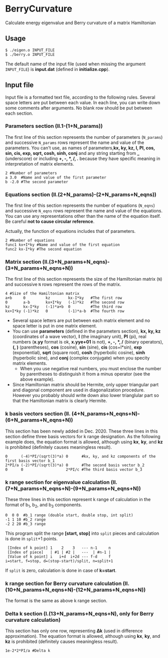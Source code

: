 # BerryCurvature
Calculate energy eigenvalue and Berry curvature of a matrix Hamiltonian

## Usage
```
$ ./eigen.o INPUT_FILE
$ ./berry.o INPUT_FILE
```
The default name of the input file (used when missing the argument ```INPUT_FILE```) is **input.dat** (defined in **initialize.cpp**).

## Input file
Input file is a formatted text file, according to the following rules.
Several space letters are put between each value.
In each line, you can write down some comments after arguments.
No blank row should be put between each section.

### Parameters section (ll.1-(1+N_params))
The first line of this section represents the number of parameters (```N_params```) and successive ```N_params``` rows represent the name and value of the parameters.
You can't use, as names of parameters,**kx, ky, kz, I, PI, cos, sin, cis, exp, sqrt, cosh, sinh, conj** and any string starting from **\_** (underscore) or including **+, -, \*, /, .** because they have specific meaning in interpretation of matrix elements.
```
2 #Number of parameters
a 3.0  #Name and value of the first parameter
b -2.0 #The second parameter
```

### Equations section (ll.(2+N_params)-(2+N_params+N_eqns))
The first line of this section represents the number of equations (```N_eqns```) and successive ```N_eqns``` rows represent the name and value of the equations.
You can use any representations other than the name of the equation itself.
Be careful **not to cause circular reference**.

Actually, the function of equations includes that of parameters.
```
2 #Number of equations
func1 kx+I*ky #Name and value of the first equation
func2 kx-I*ky #The second equation
```

### Matrix section (ll.(3+N_params+N_eqns)-(3+N_params+N_eqns+N))
The first line of this section represents the size of the Hamiltonian matrix (```N```) and successive ```N``` rows represent the rows of the matrix.
```
4 #Size of the Hamiltonian matrix
a+b     0         kz        kx-I*ky   #The first row
0       a-b       kx+I*ky   (-1)*kz   #The second row
kz      kx-I*ky   (-1)*a+b  0         #The third row
kx+I*ky (-1)*kz   0         (-1)*a-b  #The fourth row
```
- Several space letters are put between each matrix element and no space letter is put in one matrix element.
- You can use **parameters** (defined in the parameters section), **kx, ky, kz** (coordinates of a wave vector), **I** (the imaginary unit), **PI** (pi), real numbers (**x.yy** format is ok, **x.yye+01** is not), **+, -, \*, /** (binary operators), **(, )** (parentheses), **cos** (cosine), **sin** (sine), **cis** (cos+I\*sin), **exp** (exponential), **sqrt** (square root), **cosh** (hyperbolic cosine), **sinh** (hyperbolic sine), and **conj** (complex conjugate) when you specity matrix elements.
  - When you use negative real numbers, you must enclose the number by parentheses to distinguish it from a minus operator (see the above example).
- Since Hamiltonian matrix should be Hermite, only upper triangular part and diagonal component are used in diagonalization procedure. However you probably should write down also lower trianglular part so that the Hamiltonian matrix is clearly Hermite.

### k basis vectors section (ll. (4+N_params+N_eqns+N)-(6+N_params+N_eqns+N))
This section has been newly added in Dec. 2020.
These three lines in this section define three basis vectors for k range designation.
As the following example does, the equation format is allowed, although using **kx**, **ky**, and **kz** is prohibited (definitely causes meaningless result).
```
0      (-4)*PI/(sqrt(3)*a) 0      #kx, ky, and kz components of the first basis vector b_1
2*PI/a (-2)*PI/(sqrt(3)*a) 0      #The second basis vector b_2
0      0                   2*PI/c #The third basis vector b_3
```

### k range section for eigenvalue calculation (ll.(7+N_params+N_eqns+N)-(9+N_params+N_eqns+N))
These three lines in this section represent k range of calculation in the format of b<sub>1</sub>, b<sub>2</sub>, and b<sub>3</sub> components.
```
0  0 0  #b_1 range (double start, double stop, int split)
-1 1 10 #b_2 range
-2 2 20 #b_3 range
```
This program split the range **[start, stop]** into ```split``` pieces and calculation is done in ```split```+1 points.
```
 [Index of k point] 1    2    3   --- n-1     n 
 [Index of piece]   | #1 | #2 |   ---  | #n-1 | 
 [Value of k point] i   i+d  i+2d --- f-d     f 
i=start, f=stop, d=(stop-start)/split, n=split+1
```
If ```split``` is zero, calculation is done in case of **k=start**.

### k range section for Berry curvature calculation (ll.(10+N_params+N_eqns+N)-(12+N_params+N_eqns+N))
The format is the same as above k range section.

### Delta k section (l.(13+N_params+N_eqns+N), only for Berry curvature calculation)
This section has only one row, representing **&Delta;k** (used in difference approximation).
The equation format is allowed, although using **kx**, **ky**, and **kz** is prohibited (definitely causes meaningless result).
```
1e-2*2*PI/a #Delta k
```
